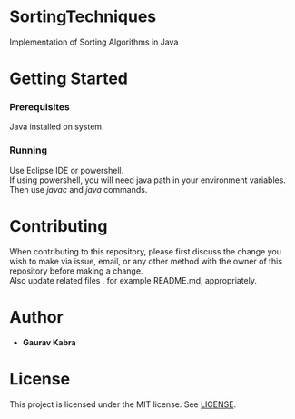 # SortingTechniques
 Implementation of Sorting Algorithms in Java
# Getting Started
### Prerequisites
Java installed on system.
### Running
Use Eclipse IDE or powershell.<br>
If using powershell, you will need java path in your environment variables. Then use *javac* and *java* commands.

# Contributing
When contributing to this repository, please first discuss the change you wish to make via issue, email, or any other method with the owner of this repository before making a change.<br>
Also update related files , for example README.md, appropriately.

# Author
* **Gaurav Kabra**

# License
This project is licensed under the MIT license. See [LICENSE](./LICENSE).

